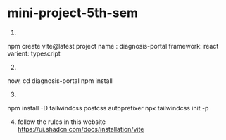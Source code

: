 # mini-project-5th-sem

1.
npm create vite@latest
project name : diagnosis-portal
framework: react
varient: typescript

2.
now,
cd diagnosis-portal
npm install

3.
npm install -D tailwindcss postcss autoprefixer
npx tailwindcss init -p


4. follow the rules in this website
   https://ui.shadcn.com/docs/installation/vite

